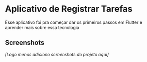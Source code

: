 # Aplicativo de Registrar Tarefas

Esse aplicativo foi pra começar dar os primeiros passos em Flutter e aprender mais sobre essa tecnologia

## Screenshots

_[Logo menos adiciono screenshots do projeto aqui]_
